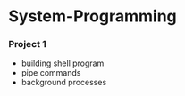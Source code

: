 # System-Programming

### Project 1
* building shell program
* pipe commands
* background processes
